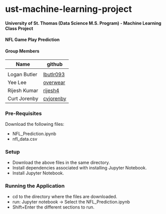 # ust-machine-learning-project


#### University of St. Thomas (Data Science M.S. Program) - Machine Learning Class Project

#### NFL Game Play Prediction

#### Group Members
| Name | github |
| ---- | ------ |
|      |        |
| Logan Butler  | [lbutlr093](https://github.com/lbutlr093) |
|   Yee Lee     | [overwear](https://github.com/overwear)   |
| Rijesh Kumar  | [rijesh4](https://github.com/rijesh4)     |
| Curt Jorenby  | [cvjorenby](https://github.com/cvjorenby) |         


### Pre-Requisites
Download the following files:

* NFL_Prediction.ipynb
* nfl_data.csv


### Setup

* Download the above files in the same directory. 
* Install dependencies associated with installing Jupyter Notebook. 
* Install Jupyter Notebook. 


### Running the Application

* cd to the directory where the files are downloaded. 
* run: Jupyter notebook -> Select the NFL_Prediction.ipynb
* Shift+Enter the different sections to run.

